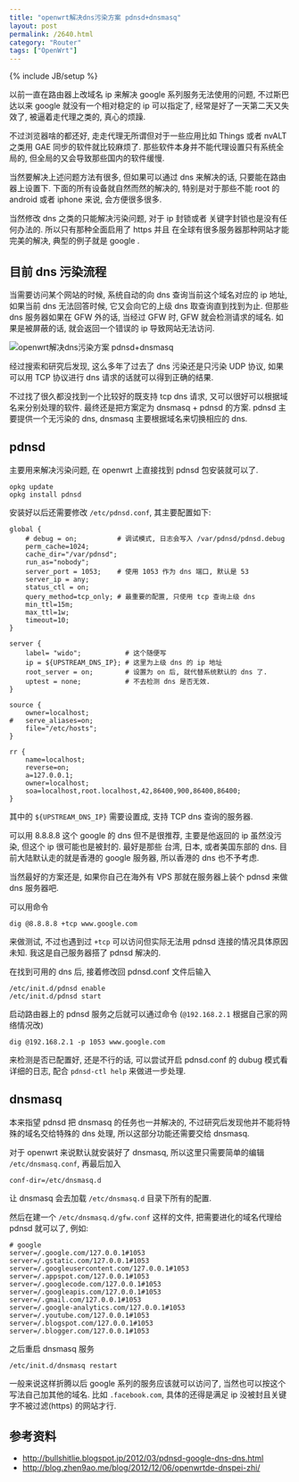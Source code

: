 ```yaml
---
title: "openwrt解决dns污染方案 pdnsd+dnsmasq"
layout: post
permalink: /2640.html
category: "Router"
tags: ["OpenWrt"]
---
```

{% include JB/setup %}

以前一直在路由器上改域名 ip 来解决 google 系列服务无法使用的问题, 不过斯巴达以来 google 就没有一个相对稳定的 ip 可以指定了, 经常是好了一天第二天又失效了, 被逼着走代理之类的, 真心的烦躁.

不过浏览器啥的都还好, 走走代理无所谓但对于一些应用比如 Things 或者 nvALT 之类用 GAE 同步的软件就比较麻烦了. 那些软件本身并不能代理设置只有系统全局的, 但全局的又会导致那些国内的软件缓慢.

当然要解决上述问题方法有很多, 但如果可以通过 dns 来解决的话, 只要能在路由器上设置下. 下面的所有设备就自然而然的解决的, 特别是对于那些不能 root 的 android 或者 iphone 来说, 会方便很多很多.

当然修改 dns 之类的只能解决污染问题, 对于 ip 封锁或者 关键字封锁也是没有任何办法的. 所以只有那种全面启用了 https 并且 在全球有很多服务器那种网站才能完美的解决, 典型的例子就是 google .

## 目前 dns 污染流程

当需要访问某个网站的时候, 系统自动的向 dns 查询当前这个域名对应的 ip 地址, 如果当前 dns 无法回答时候, 它又会向它的上级 dns 取查询直到找到为止. 但那些 dns 服务器如果在 GFW 外的话, 当经过 GFW 时, GFW 就会检测请求的域名. 如果是被屏蔽的话, 就会返回一个错误的 ip 导致网站无法访问.

![openwrt解决dns污染方案 pdnsd+dnsmasq ][1]

经过搜索和研究后发现, 这么多年了过去了 dns 污染还是只污染 UDP 协议, 如果可以用 TCP 协议进行 dns 请求的话就可以得到正确的结果.

不过找了很久都没找到一个比较好的既支持 tcp dns 请求, 又可以很好可以根据域名来分别处理的软件. 最终还是把方案定为 dnsmasq + pdnsd 的方案. pdnsd 主要提供一个无污染的 dns, dnsmasq 主要根据域名来切换相应的 dns.

## pdnsd

主要用来解决污染问题, 在 openwrt 上直接找到 pdnsd 包安装就可以了.

    opkg update
    opkg install pdnsd
    

安装好以后还需要修改 `/etc/pdnsd.conf`, 其主要配置如下:

    global {
    	# debug = on;          # 调试模式, 日志会写入 /var/pdnsd/pdnsd.debug
    	perm_cache=1024;
    	cache_dir="/var/pdnsd";
    	run_as="nobody";
    	server_port = 1053;    # 使用 1053 作为 dns 端口, 默认是 53
    	server_ip = any;
    	status_ctl = on;
    	query_method=tcp_only; # 最重要的配置, 只使用 tcp 查询上级 dns
    	min_ttl=15m;
    	max_ttl=1w;
    	timeout=10;
    }
    
    server {
    	label= "wido";           # 这个随便写
    	ip = ${UPSTREAM_DNS_IP}; # 这里为上级 dns 的 ip 地址
    	root_server = on;        # 设置为 on 后, 就代替系统默认的 dns 了.
    	uptest = none;           # 不去检测 dns 是否无效.
    }
    
    source {
    	owner=localhost;
    #	serve_aliases=on;
    	file="/etc/hosts";
    }
    
    rr {
    	name=localhost;
    	reverse=on;
    	a=127.0.0.1;
    	owner=localhost;
    	soa=localhost,root.localhost,42,86400,900,86400,86400;
    }
    

其中的 `${UPSTREAM_DNS_IP}` 需要设置成, 支持 TCP dns 查询的服务器.

可以用 8.8.8.8 这个 google 的 dns 但不是很推荐, 主要是他返回的 ip 虽然没污染, 但这个 ip 很可能也是被封的. 最好是那些 台湾, 日本, 或者美国东部的 dns. 目前大陆默认走的就是香港的 google 服务器, 所以香港的 dns 也不予考虑.

当然最好的方案还是, 如果你自己在海外有 VPS 那就在服务器上装个 pdnsd 来做 dns 服务器吧.

可以用命令

    dig @8.8.8.8 +tcp www.google.com
    

来做测试, 不过也遇到过 `+tcp` 可以访问但实际无法用 pdnsd 连接的情况具体原因未知. 我这是自己服务器搭了 pdnsd 解决的.

在找到可用的 dns 后, 接着修改回 pdnsd.conf 文件后输入

    /etc/init.d/pdnsd enable
    /etc/init.d/pdnsd start
    

启动路由器上的 pdnsd 服务之后就可以通过命令 (`@192.168.2.1` 根据自己家的网络情况改)

    dig @192.168.2.1 -p 1053 www.google.com
    

来检测是否已配置好, 还是不行的话, 可以尝试开启 pdnsd.conf 的 dubug 模式看详细的日志, 配合 `pdnsd-ctl help` 来做进一步处理.

## dnsmasq 

本来指望 pdnsd 把 dnsmasq 的任务也一并解决的, 不过研究后发现他并不能将特殊的域名交给特殊的 dns 处理, 所以这部分功能还需要交给 dnsmasq.

对于 openwrt 来说默认就安装好了 dnsmasq, 所以这里只需要简单的编辑 `/etc/dnsmasq.conf`, 再最后加入

    conf-dir=/etc/dnsmasq.d
    

让 dnsmasq 会去加载 `/etc/dnsmasq.d` 目录下所有的配置.

然后在建一个 `/etc/dnsmasq.d/gfw.conf` 这样的文件, 把需要进化的域名代理给 pdnsd 就可以了, 例如:

    # google
    server=/.google.com/127.0.0.1#1053
    server=/.gstatic.com/127.0.0.1#1053
    server=/.googleusercontent.com/127.0.0.1#1053
    server=/.appspot.com/127.0.0.1#1053
    server=/.googlecode.com/127.0.0.1#1053
    server=/.googleapis.com/127.0.0.1#1053
    server=/.gmail.com/127.0.0.1#1053
    server=/.google-analytics.com/127.0.0.1#1053
    server=/.youtube.com/127.0.0.1#1053
    server=/.blogspot.com/127.0.0.1#1053
    server=/.blogger.com/127.0.0.1#1053
    

之后重启 dnsmasq 服务

    /etc/init.d/dnsmasq restart
    

一般来说这样折腾以后 google 系列的服务应该就可以访问了, 当然也可以按这个写法自己加其他的域名. 比如 `.facebook.com`, 具体的还得是满足 ip 没被封且关键字不被过滤(https) 的网站才行.

## 参考资料

  * <http://bullshitlie.blogspot.jp/2012/03/pdnsd-google-dns-dns.html>
  * <http://blog.zhen9ao.me/blog/2012/12/06/openwrtde-dnspei-zhi/>

 [1]: http://www.maoshu.cc//wp-content/uploads/sinapicv2-backup/2640-ww3-large-005V4vEUjw1eogg9y6kt9j30cc07zaah.jpg


